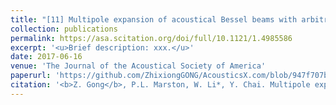 ```yaml
---
title: "[11] Multipole expansion of acoustical Bessel beams with arbitrary order and location"
collection: publications
permalink: https://asa.scitation.org/doi/full/10.1121/1.4985586
excerpt: '<u>Brief description: xxx.</u>'
date: 2017-06-16
venue: 'The Journal of the Acoustical Society of America'
paperurl: 'https://github.com/ZhixiongGONG/AcousticsX.com/blob/947f707b22bbd3298d73db5a392b3bcfd3d66424/files/Journal_C05_2017CMA(FEM).pdf'
citation: '<b>Z. Gong</b>, P.L. Marston, W. Li*, Y. Chai. Multipole expansion of acoustical Bessel beams with arbitrary order and location. <i>The Journal of the Acoustical Society of America</i> 141, EL475-EL578, (2017).'
---
```

